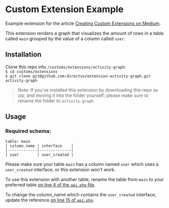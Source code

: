# Custom Extension Example

Example extension for the article [Creating Custom Extensions on Medium](https://medium.com/directus/how-to-setup-a-custom-extension-770d6ea48551).

This extension renders a graph that visualizes the amount of rows in a table called `main` grouped by the value of a column called `user`.

## Installation

Clone this repo into `/customs/extensions/activity-graph`:  
`$ cd customs/extensions`  
`$ git clone git@github.com:directus/extension-activity-graph.git activity-graph`

> Note: If you've installed this extension by downloading this repo as zip, and moving it into the folder yourself; please make sure to rename the folder to `activity-graph`

## Usage

### Required schema:

```
table: main
| column_name | interface    |
|-------------|--------------|
| user        | user_created |
```

Please make sure your table `main` has a column named `user` which uses a `user_created` interface, or this extension won't work.

To use this extension with another table, rename the table from `main` to your preferred table [on line 4 of the `api.php` file](https://github.com/rijkvanzanten/activity-graph/blob/master/api.php#L4).

To change the column_name which contains the `user_created` interface, update the reference [on line 15 of `api.php`](https://github.com/rijkvanzanten/activity-graph/blob/master/api.php#L15).
